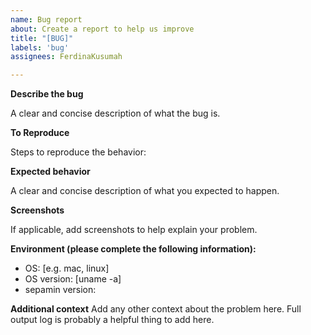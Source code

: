 ```yaml
---
name: Bug report
about: Create a report to help us improve
title: "[BUG]"
labels: 'bug'
assignees: FerdinaKusumah

---
```


**Describe the bug**

A clear and concise description of what the bug is.

**To Reproduce**

Steps to reproduce the behavior:

**Expected behavior**

A clear and concise description of what you expected to happen.

**Screenshots**

If applicable, add screenshots to help explain your problem.

**Environment (please complete the following information):**

- OS: [e.g. mac, linux]
- OS version: [uname -a]
- sepamin version: 

**Additional context**
Add any other context about the problem here. Full output log is probably a helpful thing to add here.
